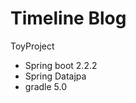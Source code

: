 Timeline Blog
===============================

ToyProject

* Spring boot 2.2.2
* Spring Datajpa
* gradle 5.0
